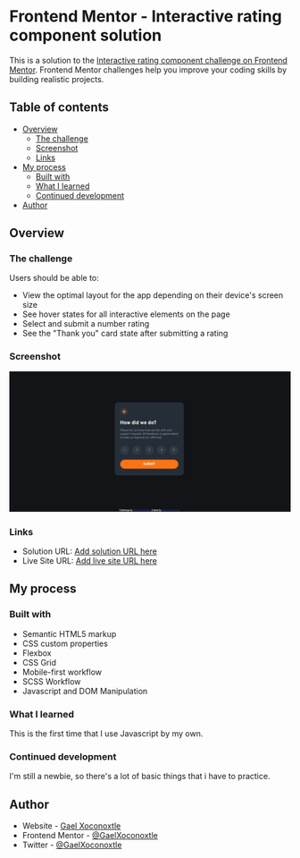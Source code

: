 # Frontend Mentor - Interactive rating component solution

This is a solution to the [Interactive rating component challenge on Frontend Mentor](https://www.frontendmentor.io/challenges/interactive-rating-component-koxpeBUmI). Frontend Mentor challenges help you improve your coding skills by building realistic projects. 

## Table of contents

- [Overview](#overview)
  - [The challenge](#the-challenge)
  - [Screenshot](#screenshot)
  - [Links](#links)
- [My process](#my-process)
  - [Built with](#built-with)
  - [What I learned](#what-i-learned)
  - [Continued development](#continued-development)
- [Author](#author)

## Overview

### The challenge

Users should be able to:

- View the optimal layout for the app depending on their device's screen size
- See hover states for all interactive elements on the page
- Select and submit a number rating
- See the "Thank you" card state after submitting a rating

### Screenshot

![](./Screenshot.png)

### Links

- Solution URL: [Add solution URL here](https://your-solution-url.com)
- Live Site URL: [Add live site URL here](https://your-live-site-url.com)

## My process

### Built with

- Semantic HTML5 markup
- CSS custom properties
- Flexbox
- CSS Grid
- Mobile-first workflow
- SCSS Workflow
- Javascript and DOM Manipulation

### What I learned

This is the first time that I use Javascript by my own.

### Continued development

I'm still a newbie, so there's a lot of basic things that i have to practice.

## Author

- Website - [Gael Xoconoxtle](https://linktr.ee/X0C0)
- Frontend Mentor - [@GaelXoconoxtle](https://www.frontendmentor.io/profile/GaelXoconoxtle)
- Twitter - [@GaelXoconoxtle](https://twitter.com/GaelXoconoxtle)